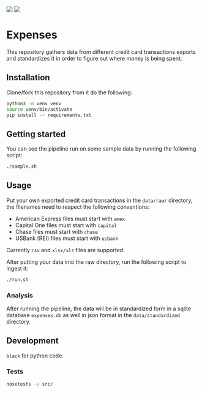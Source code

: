 ![](https://github.com/actions/velicanu/expenses/workflows/.github/workflows/nosetests/badge.svg?branch=feature/github-ci)  ![](https://github.com/actions/velicanu/expenses/workflows/.github/workflows/black/badge.svg?branch=feature/github-ci)
# Expenses

This repository gathers data from different credit card transactions exports and
standardizes it in order to figure out where money is being spent.

## Installation

Clone/fork this repository from it do the following:

```bash
python3 -m venv venv
source venv/bin/activate
pip install -r requirements.txt
```

## Getting started

You can see the pipeline run on some sample data by running the following script:

```bash
./sample.sh
```

## Usage

Put your own exported credit card transactions in the `data/raw/` directory,
the filenames need to respect the following conventions:
- American Express files must start with `amex`
- Capital One files must start with `capital`
- Chase files must start with `chase`
- USBank (REI) files must start with `usbank`

Currently `csv` and `xlsx/xls` files are supported.

After putting your data into the raw directory, run the following script to ingest it:

```bash
./run.sh
```

### Analysis

After running the pipeline, the data will be in standardized form in a sqlite database
`expenses.db` as well in json format in the `data/standardized` directory.

## Development

`black` for python code.

### Tests

```bash
nosetests -v src/
```
